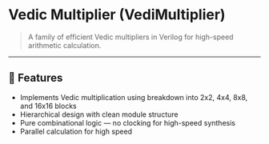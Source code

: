 # Vedic Multiplier (VediMultiplier)

> A family of efficient Vedic multipliers in Verilog for high-speed arithmetic calculation.

---

## 🔧 Features
- Implements Vedic multiplication using breakdown into 2x2, 4x4, 8x8, and 16x16 blocks
- Hierarchical design with clean module structure
- Pure combinational logic — no clocking for high-speed synthesis
- Parallel calculation for high speed
